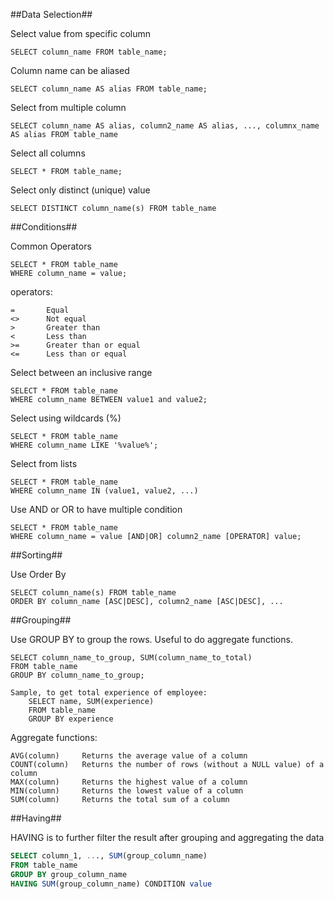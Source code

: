##Data Selection##

Select value from specific column

```
SELECT column_name FROM table_name;
```

Column name can be aliased

```
SELECT column_name AS alias FROM table_name;
```

Select from multiple column

```
SELECT column_name AS alias, column2_name AS alias, ..., columnx_name AS alias FROM table_name
```

Select all columns

```
SELECT * FROM table_name;
```

Select only distinct (unique) value

```
SELECT DISTINCT column_name(s) FROM table_name
```

##Conditions##

Common Operators

```
SELECT * FROM table_name
WHERE column_name = value;
```

operators:

```
=	    Equal
<>	    Not equal
>	    Greater than
<	    Less than
>=	    Greater than or equal
<=	    Less than or equal
```

Select between an inclusive range

```
SELECT * FROM table_name
WHERE column_name BETWEEN value1 and value2;
```

Select using wildcards (%)

```
SELECT * FROM table_name
WHERE column_name LIKE '%value%';
```

Select from lists

```
SELECT * FROM table_name
WHERE column_name IN (value1, value2, ...)
```

Use AND or OR to have multiple condition

```
SELECT * FROM table_name
WHERE column_name = value [AND|OR] column2_name [OPERATOR] value;
```

##Sorting##

Use Order By

```
SELECT column_name(s) FROM table_name
ORDER BY column_name [ASC|DESC], column2_name [ASC|DESC], ...
```

##Grouping##

Use GROUP BY to group the rows. Useful to do aggregate functions.

```
SELECT column_name_to_group, SUM(column_name_to_total)
FROM table_name
GROUP BY column_name_to_group;

Sample, to get total experience of employee:
	SELECT name, SUM(experience)
	FROM table_name
	GROUP BY experience
```

Aggregate functions:

```
AVG(column)		Returns the average value of a column
COUNT(column)	Returns the number of rows (without a NULL value) of a column
MAX(column)		Returns the highest value of a column
MIN(column)		Returns the lowest value of a column
SUM(column)		Returns the total sum of a column
```

##Having##

HAVING is to further filter the result after grouping and aggregating the data

```sql
SELECT column_1, ..., SUM(group_column_name)
FROM table_name
GROUP BY group_column_name
HAVING SUM(group_column_name) CONDITION value
```